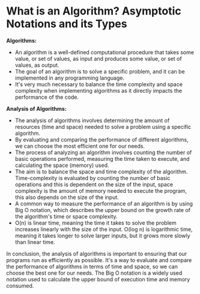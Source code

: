 # What is an Algorithm? Asymptotic Notations and its Types

**Algorithms:**

- An algorithm is a well-defined computational procedure that takes some value, or set of values, as input and produces some value, or set of values, as output.
- The goal of an algorithm is to solve a specific problem, and it can be implemented in any programming language.
- It's very much necessary to balance the time complexity and space complexity when implementing algorithms as it directly impacts the performance of the code.

**Analysis of Algorithms:**

- The analysis of algorithms involves determining the amount of resources (time and space) needed to solve a problem using a specific algorithm.
- By evaluating and comparing the performance of different algorithms, we can choose the most efficient one for our needs.
- The process of analyzing an algorithm involves counting the number of basic operations performed, measuring the time taken to execute, and calculating the space (memory) used.
- The aim is to balance the space and time complexity of the algorithm. Time-complexity is evaluated by counting the number of basic operations and this is dependent on the size of the input, space complexity is the amount of memory needed to execute the program, this also depends on the size of the input.
- A common way to measure the performance of an algorithm is by using Big O notation, which describes the upper bound on the growth rate of the algorithm's time or space complexity.
- O(n) is linear time, meaning the time it takes to solve the problem increases linearly with the size of the input. O(log n) is logarithmic time, meaning it takes longer to solve larger inputs, but it grows more slowly than linear time.

In conclusion, the analysis of algorithms is important to ensuring that our programs run as efficiently as possible. It's a way to evaluate and compare the performance of algorithms in terms of time and space, so we can choose the best one for our needs. The Big O notation is a widely used notation used to calculate the upper bound of execution time and memory consumed.
